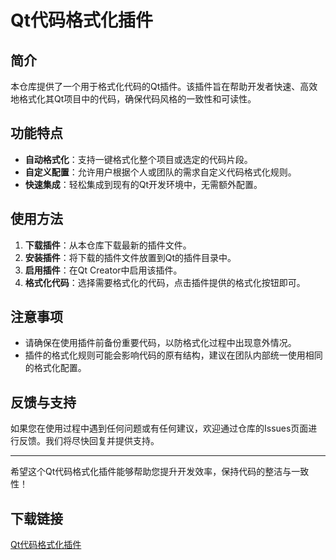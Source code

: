 # Qt代码格式化插件

## 简介

本仓库提供了一个用于格式化代码的Qt插件。该插件旨在帮助开发者快速、高效地格式化其Qt项目中的代码，确保代码风格的一致性和可读性。

## 功能特点

- **自动格式化**：支持一键格式化整个项目或选定的代码片段。
- **自定义配置**：允许用户根据个人或团队的需求自定义代码格式化规则。
- **快速集成**：轻松集成到现有的Qt开发环境中，无需额外配置。

## 使用方法

1. **下载插件**：从本仓库下载最新的插件文件。
2. **安装插件**：将下载的插件文件放置到Qt的插件目录中。
3. **启用插件**：在Qt Creator中启用该插件。
4. **格式化代码**：选择需要格式化的代码，点击插件提供的格式化按钮即可。

## 注意事项

- 请确保在使用插件前备份重要代码，以防格式化过程中出现意外情况。
- 插件的格式化规则可能会影响代码的原有结构，建议在团队内部统一使用相同的格式化配置。

## 反馈与支持

如果您在使用过程中遇到任何问题或有任何建议，欢迎通过仓库的Issues页面进行反馈。我们将尽快回复并提供支持。

---

希望这个Qt代码格式化插件能够帮助您提升开发效率，保持代码的整洁与一致性！

## 下载链接

[Qt代码格式化插件](https://pan.quark.cn/s/e503a25ee7dd)